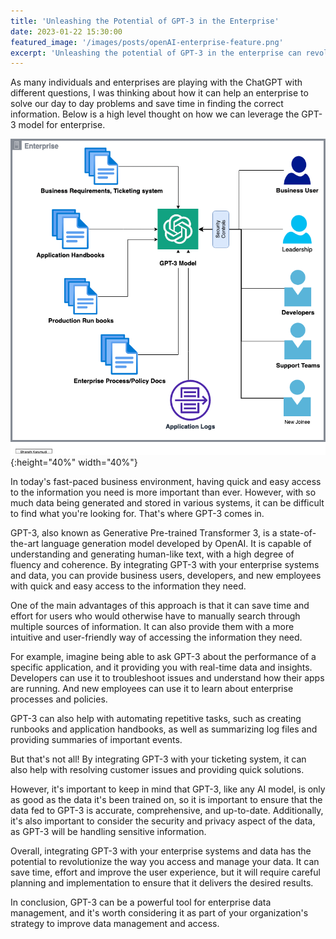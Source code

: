 ```yaml
---
title: 'Unleashing the Potential of GPT-3 in the Enterprise'
date: 2023-01-22 15:30:00
featured_image: '/images/posts/openAI-enterprise-feature.png'  
excerpt: 'Unleashing the potential of GPT-3 in the enterprise can revolutionize the way you access and manage your data. With GPT-3, business users, developers, and new employees can quickly and easily access the information they need, saving time and effort. From real-time insights and troubleshooting to automating repetitive tasks, GPT-3 can help improve data management and access. Learn how to unlock the power of GPT-3 in your enterprise today.' 
--- 
```



As many individuals and enterprises are playing with the ChatGPT with different questions, I was thinking about how it can help an enterprise to solve our day to day problems and save time in finding the correct information. Below is a high level thought on how we can leverage the GPT-3 model for enterprise. 

![](/images/posts/GPT-enterprise-idea.png){:height="40%" width="40%"}  

In today's fast-paced business environment, having quick and easy access to the information you need is more important than ever. However, with so much data being generated and stored in various systems, it can be difficult to find what you're looking for. That's where GPT-3 comes in.

GPT-3, also known as Generative Pre-trained Transformer 3, is a state-of-the-art language generation model developed by OpenAI. It is capable of understanding and generating human-like text, with a high degree of fluency and coherence. By integrating GPT-3 with your enterprise systems and data, you can provide business users, developers, and new employees with quick and easy access to the information they need.

One of the main advantages of this approach is that it can save time and effort for users who would otherwise have to manually search through multiple sources of information. It can also provide them with a more intuitive and user-friendly way of accessing the information they need.

For example, imagine being able to ask GPT-3 about the performance of a specific application, and it providing you with real-time data and insights. Developers can use it to troubleshoot issues and understand how their apps are running. And new employees can use it to learn about enterprise processes and policies.

GPT-3 can also help with automating repetitive tasks, such as creating runbooks and application handbooks, as well as summarizing log files and providing summaries of important events.

But that's not all! By integrating GPT-3 with your ticketing system, it can also help with resolving customer issues and providing quick solutions.

However, it's important to keep in mind that GPT-3, like any AI model, is only as good as the data it's been trained on, so it is important to ensure that the data fed to GPT-3 is accurate, comprehensive, and up-to-date. Additionally, it's also important to consider the security and privacy aspect of the data, as GPT-3 will be handling sensitive information.

Overall, integrating GPT-3 with your enterprise systems and data has the potential to revolutionize the way you access and manage your data. It can save time, effort and improve the user experience, but it will require careful planning and implementation to ensure that it delivers the desired results.

In conclusion, GPT-3 can be a powerful tool for enterprise data management, and it's worth considering it as part of your organization's strategy to improve data management and access.
